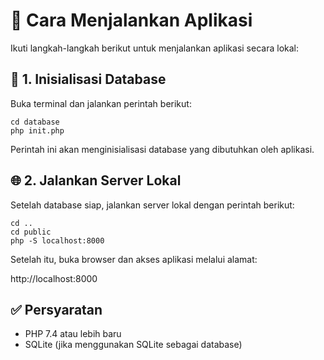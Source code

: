 # 🚀 Cara Menjalankan Aplikasi

Ikuti langkah-langkah berikut untuk menjalankan aplikasi secara lokal:

## 📁 1. Inisialisasi Database

Buka terminal dan jalankan perintah berikut:

    cd database
    php init.php

Perintah ini akan menginisialisasi database yang dibutuhkan oleh aplikasi.

## 🌐 2. Jalankan Server Lokal

Setelah database siap, jalankan server lokal dengan perintah berikut:

    cd ..
    cd public
    php -S localhost:8000

Setelah itu, buka browser dan akses aplikasi melalui alamat:

http://localhost:8000

## ✅ Persyaratan

- PHP 7.4 atau lebih baru
- SQLite (jika menggunakan SQLite sebagai database)
